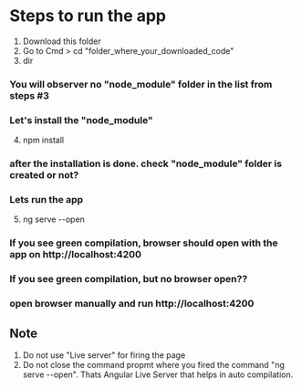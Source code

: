 # Steps to run the app

1. Download this folder
2. Go to Cmd > cd "folder_where_your_downloaded_code"
3. dir 
### You will observer no "node_module" folder in the list from steps #3

### Let's install the "node_module"
4. npm install

### after the installation is done. check "node_module" folder is created or not?

### Lets run the app
5. ng serve --open

### If you see green compilation, browser should open with the app on http://localhost:4200

### If you see green compilation, but no browser open??
### open browser manually and run http://localhost:4200

## Note
1. Do not use "Live server" for firing the page
2. Do not close the command propmt where you fired the command "ng serve --open". Thats Angular Live Server that helps in auto compilation.
